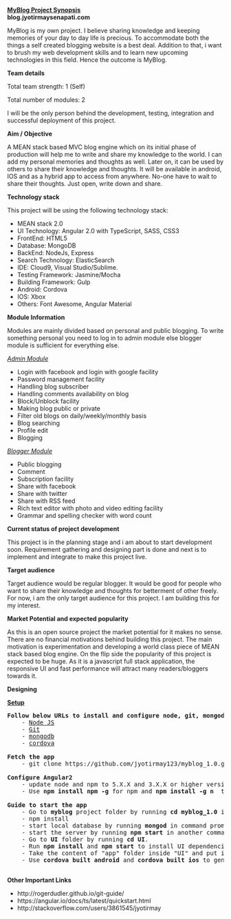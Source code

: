 			   		                
<b><u>MyBlog Project Synopsis</u></b></br>
<b>blog.jyotirmaysenapati.com</b>

MyBlog is my own project. I believe sharing knowledge and keeping memories of your day to day life is precious. To accommodate both the things a self created blogging website is a best deal. 
Addition to that, i want to brush my web development skills and to learn new upcoming technologies in this field. Hence the outcome is MyBlog.

<b>Team details</b>

Total team strength: 1 (Self)

Total number of modules: 2

I will be the only person behind the development, testing, integration and successful deployment of this project.

<b>Aim / Objective</b>

A MEAN stack based MVC blog engine which on its initial phase of production will help me to write and share my knowledge to the world. I can add my personal memories and thoughts as well.
Later on, it can be used by others to share their knowledge and thoughts.
It will be available in android, IOS and as a hybrid app to access from anywhere. No-one have to wait to share their thoughts. Just open, write down and share.


<b>Technology stack </b>

This project will be using the following technology stack:

<ul>
<li>MEAN stack 2.0</li>
<li>UI Technology: Angular 2.0 with TypeScript, SASS, CSS3</li>
<li>FrontEnd: HTML5</li>
<li>Database: MongoDB</li>
<li>BackEnd: NodeJs, Express</li>
<li>Search Technology: ElasticSearch</li>
<li>IDE: Cloud9, Visual Studio/Sublime.</li>
<li>Testing Framework: Jasmine/Mocha</li>
<li>Building Framework: Gulp</li>
<li>Android: Cordova</li>
<li>IOS: Xbox</li>
<li>Others: Font Awesome, Angular Material</li>
</ul>

<b>Module Information</b>

Modules are mainly divided based on personal and public blogging. To write something personal you need to log in to admin module else blogger module is sufficient for everything else.

<i><u>Admin Module</u></i>

<ul>
<li>Login with facebook and login with google facility</li>
<li>Password management facility</li>
<li>Handling blog subscriber</li>
<li>Handling comments availability on blog</li>
<li>Block/Unblock facility</li>
<li>Making blog public or private</li>
<li>Filter old blogs on daily/weekly/monthly basis</li>
<li>Blog searching</li>
<li>Profile edit</li>
<li>Blogging</li>
</ul>

<i><u>Blogger Module</u></i>

<ul>
<li>Public blogging</li>
<li>Comment</li>
<li>Subscription facility</li>
<li>Share with facebook</li>
<li>Share with twitter</li>
<li>Share with RSS feed</li>
<li>Rich text editor with photo and video editing facility</li>
<li>Grammar and spelling checker with word count</li>
</ul>

<b>Current status of project development</b>

This project is in the planning stage and i am about to start development soon.
Requirement gathering and designing part is done and next is to implement and integrate to make this project live.

<b>Target audience</b>

Target audience would be regular blogger. It would be good for people who want to share their knowledge and thoughts for betterment of other freely.
For now, i am the only target audience for this project. I am building this for my interest.

<b>Market Potential and expected popularity</b>

As this is an open source project the market potential for it makes no sense. There are no financial motivations behind building this project. The main motivation is experimentation and developing a world class piece of MEAN stack based blog engine. 
On the flip side the popularity of this project is expected to be huge. As it is a javascript full stack application, the responsive UI and fast performance will attract many readers/bloggers towards it.


<b>Designing</b>

<b><u>Setup</u></b>

<pre>
<b>Follow below URLs to install and configure node, git, mongodb and cordova</b>
	- <a href="https://nodejs.org/en/">Node JS</a>
	- <a href="https://git-scm.com/">Git</a>
	- <a href="https://www.mongodb.com/">mongodb</a>
	- <a href="https://cordova.apache.org/docs/en/latest/guide/cli/">cordova</a>
	
<b>Fetch the app</b>
	- git clone https://github.com/jyotirmay123/myblog_1.0.git
	
<b>Configure Angular2 </b>
	- update node and npm to 5.X.X and 3.X.X or higher version.
	- Use <strong>npm install npm -g</strong> for npm and <strong>npm install -g n </strong> then <strong> sudo n latest</strong> for node.
	
<b>Guide to start the app</b>
	- Go to <b>myblog</b> project folder by running <b>cd myblog_1.0</b> in command prompt.
	- npm install
	- start local database by running <b>mongod</b> in command prompt.
	- start the server by running <b>npm start</b> in another command prompt.
	- Go to <b>UI</b> folder by running <b>cd UI</b>.
	- Run <b>npm install</b> and <b>npm start</b> to install UI dependencies and run the UI app respectively.
	- Take the content of "app" folder inside "UI" and put it in "cordova/www/".
	- Use <b>cordova built android</b> and <b>cordova built ios </b>to generate ".apk" and ".ica" file for mobile 		  platform.

</pre>

<b>Other Important Links </b>

<ul>
<li> http://rogerdudler.github.io/git-guide/ </li>
<li> https://angular.io/docs/ts/latest/quickstart.html </li>
<li> http://stackoverflow.com/users/3861545/jyotirmay </li>


</ul>
